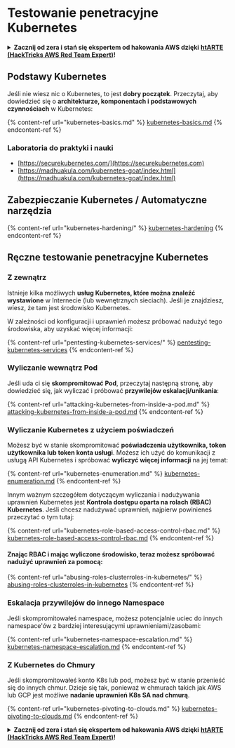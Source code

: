 # Testowanie penetracyjne Kubernetes

<details>

<summary><strong>Zacznij od zera i stań się ekspertem od hakowania AWS dzięki</strong> <a href="https://training.hacktricks.xyz/courses/arte"><strong>htARTE (HackTricks AWS Red Team Expert)</strong></a><strong>!</strong></summary>

Inne sposoby wsparcia HackTricks:

* Jeśli chcesz zobaczyć swoją **firmę reklamowaną w HackTricks** lub **pobrać HackTricks w formacie PDF**, sprawdź [**PLANY SUBSKRYPCYJNE**](https://github.com/sponsors/carlospolop)!
* Zdobądź [**oficjalne gadżety PEASS & HackTricks**](https://peass.creator-spring.com)
* Odkryj [**Rodzinę PEASS**](https://opensea.io/collection/the-peass-family), naszą kolekcję ekskluzywnych [**NFT**](https://opensea.io/collection/the-peass-family)
* **Dołącz do** 💬 [**grupy Discord**](https://discord.gg/hRep4RUj7f) lub [**grupy telegramowej**](https://t.me/peass) lub **śledź** mnie na **Twitterze** 🐦 [**@carlospolopm**](https://twitter.com/carlospolopm)**.**
* **Podziel się swoimi sztuczkami hakerskimi, przesyłając PR-y do** [**HackTricks**](https://github.com/carlospolop/hacktricks) i [**HackTricks Cloud**](https://github.com/carlospolop/hacktricks-cloud) na GitHubie.

</details>

## Podstawy Kubernetes

Jeśli nie wiesz nic o Kubernetes, to jest **dobry początek**. Przeczytaj, aby dowiedzieć się o **architekturze, komponentach i podstawowych czynnościach** w Kubernetes:

{% content-ref url="kubernetes-basics.md" %}
[kubernetes-basics.md](kubernetes-basics.md)
{% endcontent-ref %}

### Laboratoria do praktyki i nauki

* [https://securekubernetes.com/](https://securekubernetes.com)
* [https://madhuakula.com/kubernetes-goat/index.html](https://madhuakula.com/kubernetes-goat/index.html)

## Zabezpieczanie Kubernetes / Automatyczne narzędzia

{% content-ref url="kubernetes-hardening/" %}
[kubernetes-hardening](kubernetes-hardening/)
{% endcontent-ref %}

## Ręczne testowanie penetracyjne Kubernetes

### Z zewnątrz

Istnieje kilka możliwych **usług Kubernetes, które można znaleźć wystawione** w Internecie (lub wewnętrznych sieciach). Jeśli je znajdziesz, wiesz, że tam jest środowisko Kubernetes.

W zależności od konfiguracji i uprawnień możesz próbować nadużyć tego środowiska, aby uzyskać więcej informacji:

{% content-ref url="pentesting-kubernetes-services/" %}
[pentesting-kubernetes-services](pentesting-kubernetes-services/)
{% endcontent-ref %}

### Wyliczanie wewnątrz Pod

Jeśli uda ci się **skompromitować Pod**, przeczytaj następną stronę, aby dowiedzieć się, jak wyliczać i próbować **przywilejów eskalacji/unikania**:

{% content-ref url="attacking-kubernetes-from-inside-a-pod.md" %}
[attacking-kubernetes-from-inside-a-pod.md](attacking-kubernetes-from-inside-a-pod.md)
{% endcontent-ref %}

### Wyliczanie Kubernetes z użyciem poświadczeń

Możesz być w stanie skompromitować **poświadczenia użytkownika, token użytkownika lub token konta usługi**. Możesz ich użyć do komunikacji z usługą API Kubernetes i spróbować **wyliczyć więcej informacji** na jej temat:

{% content-ref url="kubernetes-enumeration.md" %}
[kubernetes-enumeration.md](kubernetes-enumeration.md)
{% endcontent-ref %}

Innym ważnym szczegółem dotyczącym wyliczania i nadużywania uprawnień Kubernetes jest **Kontrola dostępu oparta na rolach (RBAC) Kubernetes**. Jeśli chcesz nadużywać uprawnień, najpierw powinieneś przeczytać o tym tutaj:

{% content-ref url="kubernetes-role-based-access-control-rbac.md" %}
[kubernetes-role-based-access-control-rbac.md](kubernetes-role-based-access-control-rbac.md)
{% endcontent-ref %}

#### Znając RBAC i mając wyliczone środowisko, teraz możesz spróbować nadużyć uprawnień za pomocą:

{% content-ref url="abusing-roles-clusterroles-in-kubernetes/" %}
[abusing-roles-clusterroles-in-kubernetes](abusing-roles-clusterroles-in-kubernetes/)
{% endcontent-ref %}

### Eskalacja przywilejów do innego Namespace

Jeśli skompromitowałeś namespace, możesz potencjalnie uciec do innych namespace'ów z bardziej interesującymi uprawnieniami/zasobami:

{% content-ref url="kubernetes-namespace-escalation.md" %}
[kubernetes-namespace-escalation.md](kubernetes-namespace-escalation.md)
{% endcontent-ref %}

### Z Kubernetes do Chmury

Jeśli skompromitowałeś konto K8s lub pod, możesz być w stanie przenieść się do innych chmur. Dzieje się tak, ponieważ w chmurach takich jak AWS lub GCP jest możliwe **nadanie uprawnień K8s SA nad chmurą**.

{% content-ref url="kubernetes-pivoting-to-clouds.md" %}
[kubernetes-pivoting-to-clouds.md](kubernetes-pivoting-to-clouds.md)
{% endcontent-ref %}

<details>

<summary><strong>Zacznij od zera i stań się ekspertem od hakowania AWS dzięki</strong> <a href="https://training.hacktricks.xyz/courses/arte"><strong>htARTE (HackTricks AWS Red Team Expert)</strong></a><strong>!</strong></summary>

Inne sposoby wsparcia HackTricks:

* Jeśli chcesz zobaczyć swoją **firmę reklamowaną w HackTricks** lub **pobrać HackTricks w formacie PDF**, sprawdź [**PLANY SUBSKRYPCYJNE**](https://github.com/sponsors/carlospolop)!
* Zdobądź [**oficjalne gadżety PEASS & HackTricks**](https://peass.creator-spring.com)
* Odkryj [**Rodzinę PEASS**](https://opensea.io/collection/the-peass-family), naszą kolekcję ekskluzywnych [**NFT**](https://opensea.io/collection/the-peass-family)
* **Dołącz do** 💬 [**grupy Discord**](https://discord.gg/hRep4RUj7f) lub [**grupy telegramowej**](https://t.me/peass) lub **śledź** mnie na **Twitterze** 🐦 [**@carlospolopm**](https://twitter.com/carlospolopm)**.**
* **Podziel się swoimi sztuczkami hakerskimi, przesyłając PR-y do** [**HackTricks**](https://github.com/carlospolop/hacktricks) i [**HackTricks Cloud**](https://github.com/carlospolop/hacktricks-cloud) na GitHubie.

</details>
